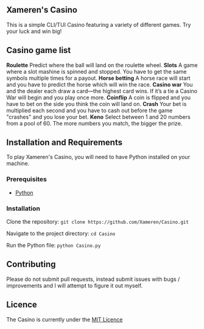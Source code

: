 ## Xameren's Casino
This is a simple CLI/TUI Casino featuring a variety of different games. Try your luck and win big!

## Casino game list
**Roulette**
Predict where the ball will land on the roulette wheel.
**Slots**
A game where a slot mashine is spinned and stopped. You have to get the same symbols multiple times for a payout.
**Horse betting**
A horse race will start and you have to predict the horse which will win the race.
**Casino war**
You and the dealer each draw a card—the highest card wins. If it’s a tie a Casino War will begin and you play once more.
**Coinflip**
A coin is flipped and you have to bet on the side you think the coin will land on.
**Crash**
Your bet is multiplied each second and you have to cash out before the game "crashes" and you lose your bet.
**Keno**
Select between 1 and 20 numbers from a pool of 60. The more numbers you match, the bigger the prize.

## Installation and Requirements
To play Xameren's Casino, you will need to have Python installed on your machine.

### Prerequisites
- [Python](https://www.python.org/downloads/)

### Installation
Clone the repository:
`git clone https://github.com/Xameren/Casino.git`

Navigate to the project directory:
`cd Casino`

Run the Python file:
`python Casino.py`

## Contributing
Please do not submit pull requests, instead submit issues with bugs / improvements and I will attempt to figure it out myself.

## Licence
The Casino is currently under the [MIT Licence](LICENSE)
